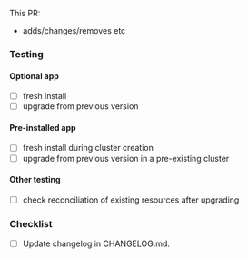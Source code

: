 <!--
Not all PRs will require all tests to be carried out. Refer to the
testing doc below and delete where appropriate.

https://intranet.giantswarm.io/docs/dev-and-releng/app-developer-processes/cert-manager/
-->

<!--
@team-hydra will be automatically requested for review once
this PR has been submitted.
-->

This PR:

- adds/changes/removes etc

### Testing

#### Optional app

- [ ] fresh install
- [ ] upgrade from previous version

#### Pre-installed app

- [ ] fresh install during cluster creation
- [ ] upgrade from previous version in a pre-existing cluster

#### Other testing

<!--
Install ingress-nginx and hello-world to obtain a certificate,
then upgrade the cert-manager-app and ensure the CRs are still reconciled after the upgrade.
-->

- [ ] check reconciliation of existing resources after upgrading

<!--
Changelog must always be updated.
-->

### Checklist

- [ ] Update changelog in CHANGELOG.md.


